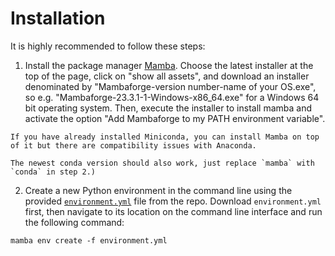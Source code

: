 # Installation
It is highly recommended to follow these steps:
1. Install the package manager [Mamba](https://github.com/conda-forge/miniforge/releases).
Choose the latest installer at the top of the page, click on "show all assets", and download an installer denominated by "Mambaforge-version number-name of your OS.exe", so e.g. "Mambaforge-23.3.1-1-Windows-x86_64.exe" for a Windows 64 bit operating system. Then, execute the installer to install mamba and activate the option "Add Mambaforge to my PATH environment variable".

```{caution}
If you have already installed Miniconda, you can install Mamba on top of it but there are compatibility issues with Anaconda.
```

```{note}
The newest conda version should also work, just replace `mamba` with `conda` in step 2.)
```

2. Create a new Python environment in the command line using the provided [`environment.yml`](https://github.com/JuBiotech/peak-performance/blob/main/environment.yml) file from the repo.
   Download `environment.yml` first, then navigate to its location on the command line interface and run the following command:
```
mamba env create -f environment.yml
```
